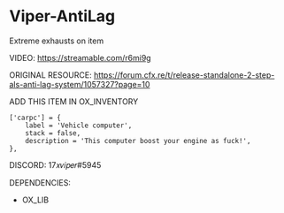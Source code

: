 # Viper-AntiLag
Extreme exhausts on item

VIDEO: https://streamable.com/r6mi9g


ORIGINAL RESOURCE: https://forum.cfx.re/t/release-standalone-2-step-als-anti-lag-system/1057327?page=10

ADD THIS ITEM IN OX_INVENTORY

	['carpc'] = {
		label = 'Vehicle computer',
		stack = false,
		description = 'This computer boost your engine as fuck!',
	},
  
  DISCORD: 17𝑥𝑣𝑖𝑝𝑒𝑟#5945


DEPENDENCIES:
- OX_LIB

